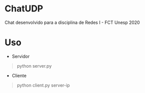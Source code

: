 # ChatUDP
Chat desenvolvido para a disciplina de Redes I - FCT Unesp 2020

# Uso
- Servidor  
> python server.py

- Cliente  
> python client.py server-ip
